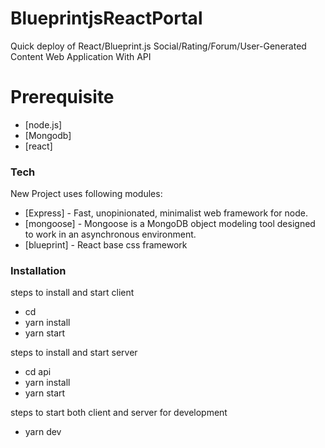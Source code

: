 # BlueprintjsReactPortal
Quick deploy of React/Blueprint.js  Social/Rating/Forum/User-Generated Content Web Application With API




# Prerequisite
   * [node.js]
   * [Mongodb]
   * [react]

### Tech
New Project uses following modules:
* [Express] - Fast, unopinionated, minimalist web framework for node.
* [mongoose] - Mongoose is a MongoDB object modeling tool designed to work in an asynchronous environment.
* [blueprint] - React base css framework
### Installation
steps to install and start client
*  cd <project-name>
*  yarn install
*  yarn start

steps to install and start server
* cd api
* yarn install
* yarn start

steps to start both client and server for development

* yarn dev